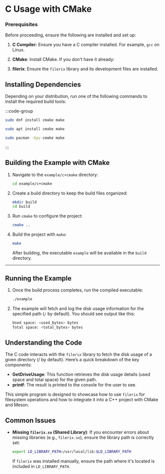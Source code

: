 # **C Usage with CMake**

### **Prerequisites**

Before proceeding, ensure the following are installed and set up:

1. **C Compiler**: Ensure you have a C compiler installed. For example, `gcc` on Linux.

2. **CMake**: Install CMake. If you don't have it already:
   
3. **filerix**: Ensure the `filerix` library and its development files are installed.

## **Installing Dependencies**

Depending on your distribution, run one of the following commands to install the required build tools:

:::code-group

```sh [<i class="devicon-fedora-plain"></i> Fedora]
sudo dnf install cmake make
```

```sh [<i class="devicon-ubuntu-plain"></i> Ubuntu]
sudo apt install cmake make
```

```sh [<i class="devicon-archlinux-plain"></i> Arch]
sudo pacman -Syu cmake make
```

:::

## **Building the Example with CMake**

1. Navigate to the `example/c+cmake` directory:
   ```bash
   cd example/c+cmake
   ```

2. Create a build directory to keep the build files organized:
   ```bash
   mkdir build
   cd build
   ```

3. Run `cmake` to configure the project:
   ```bash
   cmake ..
   ```

4. Build the project with `make`:
   ```bash
   make
   ```

   After building, the executable `example` will be available in the `build` directory.

---

## **Running the Example**

1. Once the build process completes, run the compiled executable:
   ```bash
   ./example
   ```

2. The example will fetch and log the disk usage information for the specified path (`/` by default). You should see output like this:
   ```bash
   Used space: <used_bytes> bytes
   Total space: <total_bytes> bytes
   ```

## **Understanding the Code**

The C code interacts with the `filerix` library to fetch the disk usage of a given directory (/ by default). Here’s a quick breakdown of the key components:

- **GetDriveUsage**: This function retrieves the disk usage details (used space and total space) for the given path.
- **printf**: The result is printed to the console for the user to see.

This simple program is designed to showcase how to use `filerix` for filesystem operations and how to integrate it into a C++ project with CMake and Meson.

## **Common Issues**

- **Missing `filerix.so` (Shared Library)**:
  If you encounter errors about missing libraries (e.g., `filerix.so`), ensure the library path is correctly set:
  ```bash
  export LD_LIBRARY_PATH=/usr/local/lib:$LD_LIBRARY_PATH
  ```

  If `filerix` was installed manually, ensure the path where it's located is included in `LD_LIBRARY_PATH`.